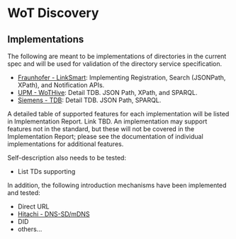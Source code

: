 # WoT Discovery
## Implementations
The following are meant to be implementations of directories in the current spec and will be used for validation of the directory service specification.

* [Fraunhofer - LinkSmart](https://github.com/linksmart/thing-directory): Implementing Registration, Search (JSONPath, XPath), and Notification APIs.
* [UPM - WoTHive](upmoeg_tdd.md): Detail TDB.  JSON Path, XPath, and SPARQL.
* [Siemens - TDB](siemens_tdd.md): Detail TDB.  JSON Path, SPARQL.

A detailed table of supported features for each implementation will be listed in Implementation Report.  Link TBD.
An implementation may support features not in the standard, but these will not be covered in the 
Implementation Report; please see the documentation of individual implementations for additional features.

Self-description also needs to be tested:
* List TDs supporting 

In addition, the following introduction mechanisms have been implemented and tested:
* Direct URL
* [Hitachi - DNS-SD/mDNS](implementations/hitachi_intro.md)
* DID
* others...
